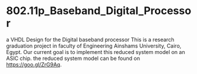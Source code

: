 # 802.11p_Baseband_Digital_Processor
a VHDL Design for the Digital baseband processor
This is a research graduation project in faculty of Engineering Ainshams University, Cairo, Egypt.
Our current goal is to implement this reduced system model on an ASIC chip. 
the reduced system model can be found on https://goo.gl/ZrG9Aq.
